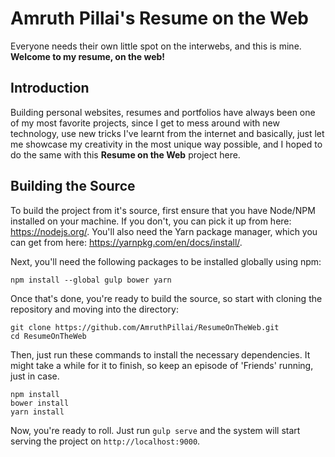 # Amruth Pillai's Resume on the Web
Everyone needs their own little spot on the interwebs, and this is mine.  
**Welcome to my resume, on the web!**

## Introduction
Building personal websites, resumes and portfolios have always been one of my most favorite projects, since I get to mess around with new technology, use new tricks I've learnt from the internet and basically, just let me showcase my creativity in the most unique way possible, and I hoped to do the same with this **Resume on the Web** project here.

## Building the Source
To build the project from it's source, first ensure that you have Node/NPM installed on your machine. If you don't, you can pick it up from here: https://nodejs.org/. You'll also need the Yarn package manager, which you can get from here: https://yarnpkg.com/en/docs/install/.

Next, you'll need the following packages to be installed globally using npm:
```
npm install --global gulp bower yarn
```

Once that's done, you're ready to build the source, so start with cloning the repository and moving into the directory:
```
git clone https://github.com/AmruthPillai/ResumeOnTheWeb.git
cd ResumeOnTheWeb
```

Then, just run these commands to install the necessary dependencies. It might take a while for it to finish, so keep an episode of 'Friends' running, just in case.
```
npm install
bower install
yarn install
```

Now, you're ready to roll. Just run `gulp serve` and the system will start serving the project on `http://localhost:9000`.
